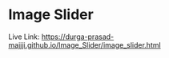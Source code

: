 <h1>Image Slider</h1>
<div>Live Link: 
<a href="https://durga-prasad-majjji.github.io/Image_Slider/image_slider.html">https://durga-prasad-majjji.github.io/Image_Slider/image_slider.html</a>
</div>
